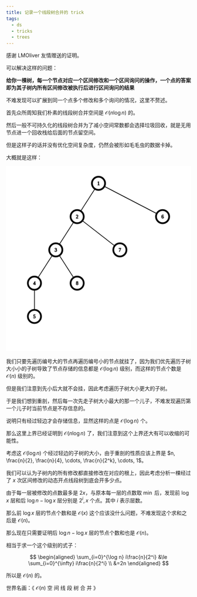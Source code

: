 ```yaml
---
title: 记录一个线段树合并的 trick
tags:
  - ds
  - tricks
  - trees
---
```

感谢 LMOliver 友情赠送的证明。

可以解决这样的问题：

**给你一棵树，每一个节点对应一个区间修改和一个区间询问的操作，一个点的答案即为其子树内所有区间修改被执行后进行区间询问的结果**

不难发现可以扩展到同一个点多个修改和多个询问的情况，这里不赘述。

首先众所周知我们朴素的线段树合并空间是 $\mathcal{O}(n\log n)$ 的。

然后一般不可持久化的线段树合并为了减小空间常数都会选择垃圾回收，就是无用节点进一个回收栈给后面的节点留空间。

但是这样子的话并没有优化空间复杂度，仍然会被形如毛毛虫的数据卡掉。

大概就是这样：

![](./graph.png)

我们只要先遍历编号大的节点再遍历编号小的节点就挂了，因为我们优先遍历子树大小小的子树导致了节点存储的信息都是 $\mathcal{O}(\log n)$ 级别，而这样的节点个数是 $\mathcal{O}(n)$ 级别的。

但是我们注意到先小后大就不会挂，因此考虑遍历子树大小更大的子树。

于是我们想到重剖，然后每一次先走子树大小最大的那一个儿子，不难发现遍历第一个儿子时当前节点是不存信息的。

说明只有经过轻边才会存储信息，显然这样的点是 $\mathcal{O}(\log n)$ 个。

那么这里上界已经证明到 $\mathcal{O}(n\log n)$ 了，我们注意到这个上界还大有可以收缩的可能性。

考虑这 $\mathcal{O}(\log n)$ 个经过轻边的子树的大小，由于重剖的性质应该上界是 $n, \frac{n}{2}, \frac{n}{4}, \cdots, \frac{n}{2^k}, \cdots, 1$。

我们可以认为子树内的所有修改都直接修改在对应的根上，因此考虑分析一棵经过了 $x$ 次区间修改的动态开点线段树到底会开多少点。

由于每一层被修改的点数最多是 $2x$，与原本每一层的点数取 $\min$ 后，发现前 $\log x$ 层和后 $\log n - \log x$ 层分别是 $2^i, x$ 个点。其中 $i$ 表示层数。

那么前 $\log x$ 层的节点个数和是 $\mathcal{O}(x)$ 这个应该没什么问题，不难发现这个求和之后是 $\mathcal{O}(n)$。

那么现在只需要证明后 $\log n - \log x$ 层的节点个数和也是 $\mathcal{O}(n)$。

相当于求一个这个级别的式子：

$$
\begin{aligned}
\sum_{i=0}^{\log n} i\frac{n}{2^i} &\le \sum_{i=0}^{\infty} i\frac{n}{2^i} \\
&=2n
\end{aligned}
$$

所以是 $\mathcal{O}(n)$ 的。

世界名画：《 $\mathcal{O}(n)$ 空 间 线 段 树 合 并 》

